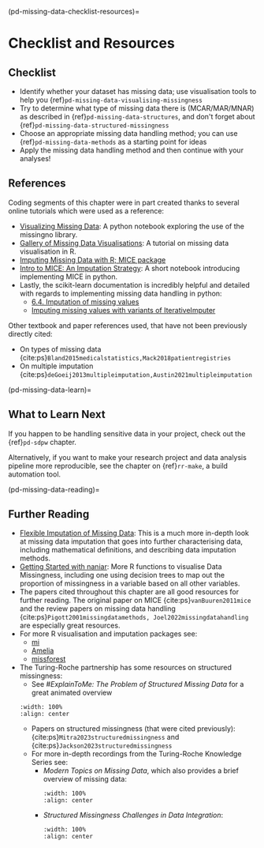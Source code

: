 (pd-missing-data-checklist-resources)=
# Checklist and Resources

## Checklist 
- Identify whether your dataset has missing data; use visualisation tools to help you {ref}`pd-missing-data-visualising-missingness` 
- Try to determine what type of missing data there is (MCAR/MAR/MNAR) as described in {ref}`pd-missing-data-structures`, and don't forget about {ref}`pd-missing-data-structured-missingness`
- Choose an appropriate missing data handling method; you can use {ref}`pd-missing-data-methods` as a starting point for ideas
- Apply the missing data handling method and then continue with your analyses! 

<!-- Below commented out as I am not sure it is necessary: 

## References by Sub-Chapter
{ref}`pd-missing-data`
.. bibliography::
   :filter: False

   Pederson2017missingdata
   Buuren2018imputation

- {cite:ps}`Pederson2017missingdata`
- {cite:ps}`Buuren2018imputation` 

{ref}`pd-missing-data-structures`
- {cite:ps}`Rubin1976missingdata`

{ref}`pd-missing-visualising-missingness`
- [missingno python package](https://github.com/ResidentMario/missingno)
- ggplot, visdat, and naniar
-  

{ref}`pd-missing-data-methods`
- {cite:ps}`Joel2022missingdatahandling
- {cite:ps}`Woods2024multipleimputation`
- {cite:ps}`Pigott2001missingdatamethods`
- {cite:ps}`vanBuuren2011mice`
- {cite:ps}`Azur2011mice`
- {cite:ps}`Wulff2017mice`
- {cite:ps}`White2011mice`

{ref}`pd-missing-data-structured-missingness`
- {cite:ps}`Mitra2023structuredmissingness`
- {cite:ps}`Jackson2023structuredmissingness`
--> 

## References

Coding segments of this chapter were in part created thanks to several online tutorials which were used as a reference: 
- [Visualizing Missing Data](https://www.kaggle.com/code/selahattinsanli/visualizing-missing-data/notebook): A python notebook exploring the use of the missingno library. 
- [Gallery of Missing Data Visualisations](https://cran.r-project.org/web/packages/naniar/vignettes/naniar-visualisation.html): A tutorial on missing data visualisation in R. 
- [Imputing Missing Data with R; MICE package](https://datascienceplus.com/imputing-missing-data-with-r-mice-package/) 
- [Intro to MICE: An Imputation Strategy](https://www.kaggle.com/code/shilongzhuang/intro-to-mice-an-imputation-strategy/notebook): A short notebook introducing implementing MICE in python. 
- Lastly, the scikit-learn documentation is incredibly helpful and detailed with regards to implementing missing data handling in python: 
  - [6.4. Imputation of missing values](https://scikit-learn.org/stable/modules/impute.html)
  - [Imputing missing values with variants of IterativeImputer](https://scikit-learn.org/stable/auto_examples/impute/plot_iterative_imputer_variants_comparison.html)
  
Other textbook and paper references used, that have not been previously directly cited: 
- On types of missing data {cite:ps}`Bland2015medicalstatistics,Mack2018patientregistries`
- On multiple imputation {cite:ps}`deGoeij2013multipleimputation,Austin2021multipleimputation`


(pd-missing-data-learn)=
## What to Learn Next

If you happen to be handling sensitive data in your project, check out the {ref}`pd-sdpw` chapter. 

Alternatively, if you want to make your research project and data analysis pipeline more reproducible, see the chapter on {ref}`rr-make`, a build automation tool.  


(pd-missing-data-reading)=
## Further Reading

- [Flexible Imputation of Missing Data](https://stefvanbuuren.name/fimd/): This is a much more in-depth look at missing data imputation that goes into further characterising data, including mathematical definitions, and describing data imputation methods. 
- [Getting Started with naniar](https://naniar.njtierney.com/articles/naniar.html#tidy-missing-data-the-shadow-matrix): More R functions to visualise Data Missingness, including one using decision trees to map out the proportion of missingness in a variable based on all other variables. 
- The papers cited throughout this chapter are all good resources for further reading. The original paper on MICE {cite:ps}`vanBuuren2011mice` and the review papers on missing data handling {cite:ps}`Pigott2001missingdatamethods, Joel2022missingdatahandling` are especially great resources.  
- For more R visualisation and imputation packages see:
   - [mi](https://cran.r-project.org/web/packages/mi/index.html)
   - [Amelia](https://cran.r-project.org/web/packages/Amelia/index.html)
   - [missforest](https://cran.r-project.org/web/packages/missForest/index.html)
- The Turing-Roche partnership has some resources on structured missingness:
   - See *#ExplainToMe: The Problem of Structured Missing Data* for a great animated overview
    ```{iframe} https://www.youtube.com/embed/nlevyS1GLlQ?si=4exk2HIvU1-5y004
    :width: 100%
    :align: center
    ```
   - Papers on structured missingness (that were cited previously): {cite:ps}`Mitra2023structuredmissingness` and {cite:ps}`Jackson2023structuredmissingness`
   - For more in-depth recordings from the Turing-Roche Knowledge Series see: 
     - *Modern Topics on Missing Data*, which also provides a brief overview of missing data:
        ```{iframe} https://www.youtube.com/embed/Cbj3X5wBeEg?si=ILs6NMeNX1FPkqnW
        :width: 100%
        :align: center
        ```
     - *Structured Missingness Challenges in Data Integration*: 
        ```{iframe} https://www.youtube.com/embed/lnLd7LLkmDY?si=OjFgZZhgqCBoNLA1
        :width: 100%
        :align: center
        ```
